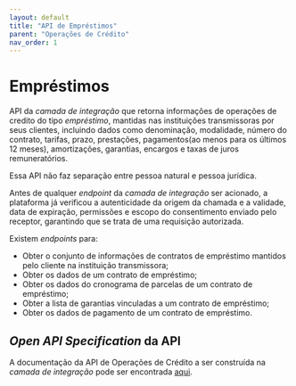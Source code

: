```yaml
---
layout: default
title: "API de Empréstimos"
parent: "Operações de Crédito"
nav_order: 1
---
```


# Empréstimos

API da *camada de integração* que retorna informações de operações de credito do tipo *empréstimo*, mantidas nas instituições transmissoras por seus clientes, incluindo dados como denominação, modalidade, número do contrato, tarifas, prazo, prestações, pagamentos(ao menos para os últimos 12 meses), amortizações, garantias, encargos e taxas de juros remuneratórios.

Essa API não faz separação entre pessoa natural e pessoa jurídica.

Antes de qualquer *endpoint* da *camada de integração* ser acionado, a plataforma já verificou a autenticidade da origem da chamada e a validade, data de expiração, permissões e escopo do consentimento enviado pelo receptor, garantindo que se trata de uma requisição autorizada.

Existem *endpoints* para:

- Obter o conjunto de informações de contratos de empréstimo mantidos pelo cliente na instituição transmissora;
- Obter os dados de um contrato de empréstimo;
- Obter os dados do cronograma de parcelas de um contrato de empréstimo;
- Obter a lista de garantias vinculadas a um contrato de empréstimo;
- Obter os dados de pagamento de um contrato de empréstimo.

## *Open API Specification* da API

A documentação da API de Operações de Crédito a ser construída na *camada de integração* pode ser encontrada [aqui][API-Empréstimo].

[API-Empréstimo]: ../swagger-ui/index.html?api=Empréstimo
